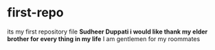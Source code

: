 # first-repo
its my first repository file
**Sudheer Duppati  i would like thank my elder brother for every thing in my life**
I am gentlemen for my roommates